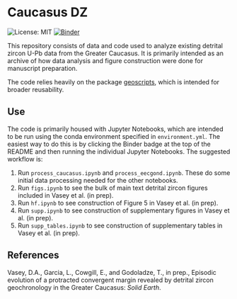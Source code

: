 # Caucasus DZ
![License: MIT](https://img.shields.io/badge/License-MIT-yellow.svg) [![Binder](https://mybinder.org/badge_logo.svg)](https://mybinder.org/v2/gh/dyvasey/dz-caucasus/HEAD)

This repository consists of data and code used to analyze existing detrital zircon U-Pb data from the Greater Caucasus. It is primarily intended as an archive of how data analysis and figure construction were done for manuscript preparation. 

The code relies heavily on the package [geoscripts](https://github.com/dyvasey/geoscripts), which is intended for broader reusability.

## Use
The code is primarily housed with Jupyter Notebooks, which are intended to be run using the conda environment specified in `environment.yml`. The easiest way to do this is by clicking the Binder badge at the top of the README and then running the individual Jupyter Notebooks. The suggested workflow is:

1. Run `process_caucasus.ipynb` and `process_eecgond.ipynb`. These do some initial data processing needed for the other notebooks.
2. Run `figs.ipynb` to see the bulk of main text detrital zircon figures included in Vasey et al. (in prep).
3. Run `hf.ipynb` to see construction of Figure 5 in Vasey et al. (in prep).
4. Run `supp.ipynb` to see construction of supplementary figures in Vasey et al. (in prep).
5. Run `supp_tables.ipynb` to see construction of supplementary tables in Vasey et al. (in prep).

## References
Vasey, D.A., Garcia, L., Cowgill, E., and Godoladze, T., in prep., Episodic evolution of a protracted convergent margin revealed by detrital zircon geochronology in the Greater Caucasus: _Solid Earth_.





